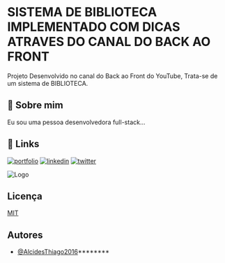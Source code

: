 
# SISTEMA DE BIBLIOTECA IMPLEMENTADO COM DICAS ATRAVES DO CANAL DO BACK AO FRONT

Projeto Desenvolvido no canal do Back ao Front do YouTube, Trata-se de um sistema de BIBLIOTECA.

## 🚀 Sobre mim
Eu sou uma pessoa desenvolvedora full-stack...


## 🔗 Links
[![portfolio](https://img.shields.io/badge/my_portfolio-000?style=for-the-badge&logo=ko-fi&logoColor=white)](https://katherineoelsner.com/)
[![linkedin](https://img.shields.io/badge/linkedin-0A66C2?style=for-the-badge&logo=linkedin&logoColor=white)](https://www.linkedin.com/)
[![twitter](https://img.shields.io/badge/twitter-1DA1F2?style=for-the-badge&logo=twitter&logoColor=white)](https://twitter.com/)


![Logo](https://upload.wikimedia.org/wikipedia/pt/thumb/3/30/Java_programming_language_logo.svg/468px-Java_programming_language_logo.svg.png?20190828223431)


## Licença

[MIT](https://choosealicense.com/licenses/mit/)


## Autores

- [@AlcidesThiago2016](https://www.github.com/AlcidesThiago2016)********